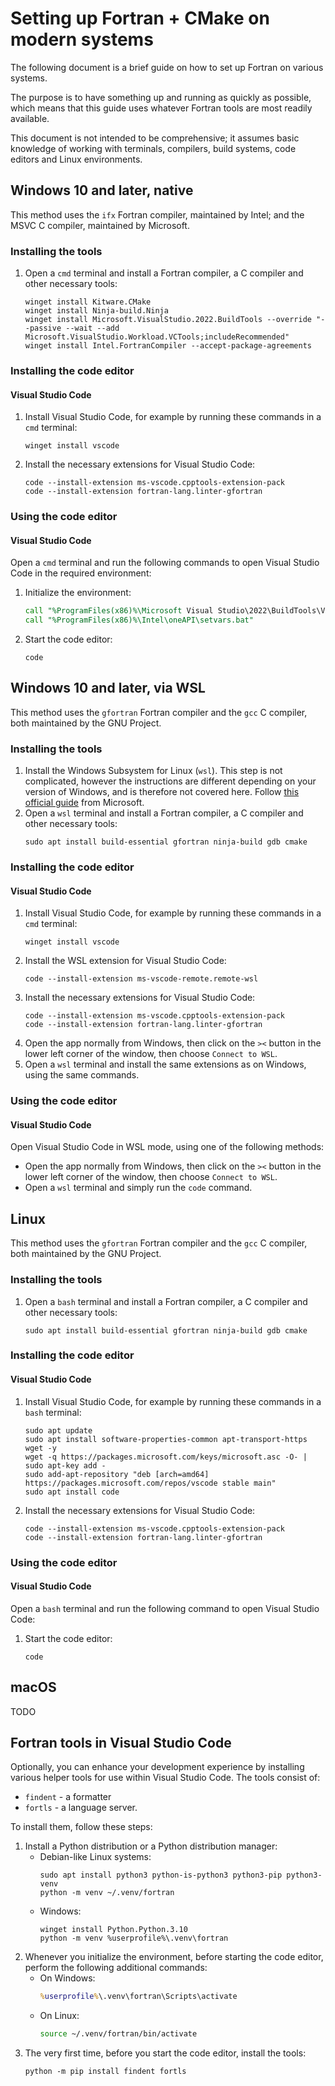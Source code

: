 # Setting up Fortran + CMake on modern systems

The following document is a brief guide on how to set up Fortran on various systems.

The purpose is to have something up and running as quickly as possible, which means that
this guide uses whatever Fortran tools are most readily available.

This document is not intended to be comprehensive; it assumes basic knowledge of working
with terminals, compilers, build systems, code editors and Linux environments.

## Windows 10 and later, native

This method uses the `ifx` Fortran compiler, maintained by Intel; and the MSVC C compiler, maintained by Microsoft.

### Installing the tools

1.  Open a `cmd` terminal and install a Fortran compiler, a C compiler and other necessary tools:
    ```
    winget install Kitware.CMake
    winget install Ninja-build.Ninja
    winget install Microsoft.VisualStudio.2022.BuildTools --override "--passive --wait --add Microsoft.VisualStudio.Workload.VCTools;includeRecommended"
    winget install Intel.FortranCompiler --accept-package-agreements
    ```

### Installing the code editor

#### Visual Studio Code

1.  Install Visual Studio Code, for example by running these commands in a `cmd` terminal:
    ```
    winget install vscode
    ```
1.  Install the necessary extensions for Visual Studio Code:
    ```
    code --install-extension ms-vscode.cpptools-extension-pack
    code --install-extension fortran-lang.linter-gfortran
    ```

### Using the code editor

#### Visual Studio Code

Open a `cmd` terminal and run the following commands to open Visual Studio Code in the required environment:

1.  Initialize the environment:
    ```bat
    call "%ProgramFiles(x86)%\Microsoft Visual Studio\2022\BuildTools\VC\Auxiliary\Build\vcvars64.bat"
    call "%ProgramFiles(x86)%\Intel\oneAPI\setvars.bat"
    ```
1.  Start the code editor:
    ```
    code
    ```

## Windows 10 and later, via WSL

This method uses the `gfortran` Fortran compiler and the `gcc` C compiler, both maintained by the GNU Project.

### Installing the tools

1.  Install the Windows Subsystem for Linux (`wsl`). This step is not complicated,
    however the instructions are different depending on your version of Windows,
    and is therefore not covered here. Follow
    [this official guide](https://learn.microsoft.com/en-us/windows/wsl/install)
    from Microsoft.
1.  Open a `wsl` terminal and install a Fortran compiler, a C compiler and other necessary tools:
    ```
    sudo apt install build-essential gfortran ninja-build gdb cmake
    ```
### Installing the code editor

#### Visual Studio Code

1.  Install Visual Studio Code, for example by running these commands in a `cmd` terminal:
    ```
    winget install vscode
    ```
1.  Install the WSL extension for Visual Studio Code:
    ```
    code --install-extension ms-vscode-remote.remote-wsl
    ```
1.  Install the necessary extensions for Visual Studio Code:
    ```
    code --install-extension ms-vscode.cpptools-extension-pack
    code --install-extension fortran-lang.linter-gfortran
    ```
1.  Open the app normally from Windows, then click on the `><` button in the lower left
    corner of the window, then choose `Connect to WSL`.
1.  Open a `wsl` terminal and install the same extensions as on Windows, using the same commands.

### Using the code editor

#### Visual Studio Code

Open Visual Studio Code in WSL mode, using one of the following methods:

-   Open the app normally from Windows, then click on the `><` button in the lower left
    corner of the window, then choose `Connect to WSL`.
-   Open a `wsl` terminal and simply run the `code` command.

## Linux

This method uses the `gfortran` Fortran compiler and the `gcc` C compiler, both maintained by the GNU Project.

### Installing the tools

1.  Open a `bash` terminal and install a Fortran compiler, a C compiler and other necessary tools:
    ```
    sudo apt install build-essential gfortran ninja-build gdb cmake
    ```
### Installing the code editor

#### Visual Studio Code

1.  Install Visual Studio Code, for example by running these commands in a `bash` terminal:
    ```
    sudo apt update
    sudo apt install software-properties-common apt-transport-https wget -y
    wget -q https://packages.microsoft.com/keys/microsoft.asc -O- | sudo apt-key add -
    sudo add-apt-repository "deb [arch=amd64] https://packages.microsoft.com/repos/vscode stable main"
    sudo apt install code
    ```
1.  Install the necessary extensions for Visual Studio Code:
    ```
    code --install-extension ms-vscode.cpptools-extension-pack
    code --install-extension fortran-lang.linter-gfortran
    ```

### Using the code editor

#### Visual Studio Code

Open a `bash` terminal and run the following command to open Visual Studio Code:

1.  Start the code editor:
    ```
    code
    ```

## macOS

TODO

## Fortran tools in Visual Studio Code

Optionally, you can enhance your development experience by installing various helper tools for use within Visual Studio Code.
The tools consist of:

-   `findent` - a formatter
-   `fortls` - a language server.

To install them, follow these steps:

1.  Install a Python distribution or a Python distribution manager:
    -   Debian-like Linux systems:
        ```
        sudo apt install python3 python-is-python3 python3-pip python3-venv
        python -m venv ~/.venv/fortran
        ```
    -   Windows:
        ```
        winget install Python.Python.3.10
        python -m venv %userprofile%\.venv\fortran
        ```
1.  Whenever you initialize the environment, before starting the code editor, perform the following additional commands:
    -   On Windows:
        ```bat
        %userprofile%\.venv\fortran\Scripts\activate
        ```
    -   On Linux:
        ```sh
        source ~/.venv/fortran/bin/activate
        ```
1.  The very first time, before you start the code editor, install the tools:
    ```
    python -m pip install findent fortls
    ```
